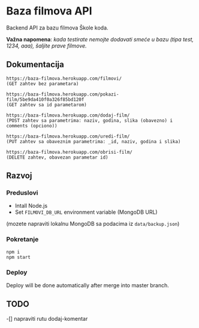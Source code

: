 # Baza filmova API

Backend API za bazu filmova Škole koda. 

**Važna napomena**: *kada testirate nemojte dodavati smeće u bazu (tipa test, 1234, aaa), šaljite prave filmove.*

## Dokumentacija

```
https://baza-filmova.herokuapp.com/filmovi/
(GET zahtev bez parametara)

https://baza-filmova.herokuapp.com/pokazi-film/5be9da410f0a326f85bd120f
(GET zahtev sa id parametarom)

https://baza-filmova.herokuapp.com/dodaj-film/  
(POST zahtev sa parametrima: naziv, godina, slika (obavezno) i comments (opciono))

https://baza-filmova.herokuapp.com/uredi-film/  
(PUT zahtev sa obaveznim parametrima: _id, naziv, godina i slika)

https://baza-filmova.herokuapp.com/obrisi-film/
(DELETE zahtev, obavezan parametar id)
```

## Razvoj

### Preduslovi

- Intall Node.js
- Set `FILMOVI_DB_URL` environment variable (MongoDB URL)

(mozete napraviti lokalnu MongoDB sa podacima iz `data/backup.json`)

### Pokretanje

```
npm i
npm start
```

### Deploy

Deploy will be done automatically after merge into master branch.

## TODO

-[] napraviti rutu dodaj-komentar
